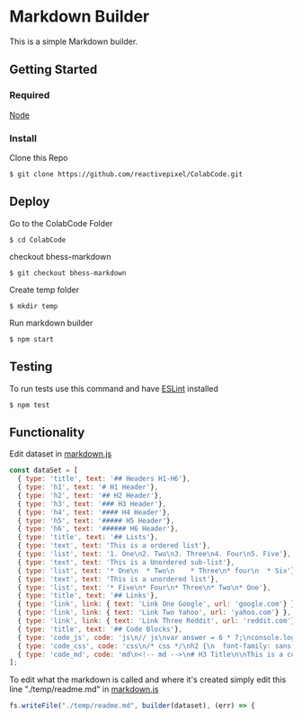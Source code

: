 # Markdown Builder

This is a simple Markdown builder.

## Getting Started

### Required

[Node](https://nodejs.org/en/)

### Install

Clone this Repo

```
$ git clone https://github.com/reactivepixel/ColabCode.git
```

## Deploy

Go to the ColabCode Folder

```
$ cd ColabCode
```

checkout bhess-markdown

```
$ git checkout bhess-markdown
```

Create temp folder

```
$ mkdir temp
```

Run markdown builder

```
$ npm start
```

## Testing

To run tests use this command and have [ESLint](eslint.org) installed

```
$ npm test
```

## Functionality

Edit dataset in [markdown.js](/markdown.js)

```js
const dataSet = [
  { type: 'title', text: '## Headers H1-H6'},
  { type: 'h1', text: '# H1 Header'},
  { type: 'h2', text: '## H2 Header'},
  { type: 'h3', text: '### H3 Header'},
  { type: 'h4', text: '#### H4 Header'},
  { type: 'h5', text: '##### H5 Header'},
  { type: 'h6', text: '###### H6 Header'},
  { type: 'title', text: '## Lists'},
  { type: 'text', text: 'This is a ordered list'},
  { type: 'list', text: '1. One\n2. Two\n3. Three\n4. Four\n5. Five'},
  { type: 'text', text: 'This is a Unordered sub-list'},
  { type: 'list', text: '* One\n  * Two\n    * Three\n* four\n  * Six'},
  { type: 'text', text: 'This is a unordered list'},
  { type: 'list', text: '* Five\n* Four\n* Three\n* Two\n* One'},
  { type: 'title', text: '## Links'},
  { type: 'link', link: { text: 'Link One Google', url: 'google.com'} },
  { type: 'link', link: { text: 'Link Two Yahoo', url: 'yahoo.com'} },
  { type: 'link', link: { text: 'Link Three Reddit', url: 'reddit.com'} },
  { type: 'title', text: '## Code Blocks'},
  { type: 'code_js', code: 'js\n// js\nvar answer = 6 * 7;\nconsole.log(answer);\n'},
  { type: 'code_css', code: 'css\n/* css */\nh2 {\n  font-family: sans-serif;\n  color: #000;\n}\n'},
  { type: 'code_md', code: 'md\n<!-- md -->\n# H3 Title\n\nThis is a code block filler text number Three.\n'},
];
```

To edit what the markdown is called and where it's created simply edit this line "./temp/readme.md" in [markdown.js](/markdown.js)

```js
fs.writeFile("./temp/readme.md", builder(dataset), (err) => {
```
